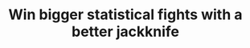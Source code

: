---
title: Win bigger statistical fights with a better jackknife
url: http://www.serpentine.com/blog/2014/06/10/win-bigger-statistical-fights-with-a-better-jackknife/
authors:
- Bryan O'Sullivan
type: article
tags:
- jackknife resampling
doHaskell-type: blog post
---
